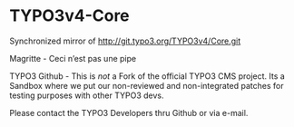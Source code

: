 TYPO3v4-Core
============

Synchronized mirror of http://git.typo3.org/TYPO3v4/Core.git

Magritte - Ceci n’est pas une pipe

TYPO3 Github - This is *not* a Fork of the official TYPO3 CMS project. 
Its a Sandbox where we put our non-reviewed and non-integrated patches for testing purposes with other TYPO3 devs.

Please contact the TYPO3 Developers thru Github or via e-mail.
